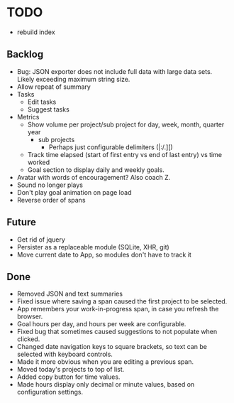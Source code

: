 # TODO

* rebuild index

## Backlog

* Bug: JSON exporter does not include full data with large data sets.  Likely exceeding maximum string size.
* Allow repeat of summary
* Tasks
  * Edit tasks
  * Suggest tasks
* Metrics
  * Show volume per project/sub project for day, week, month, quarter year
    * sub projects
      * Perhaps just configurable delimiters (|:/.][)
  * Track time elapsed (start of first entry vs end of last entry) vs time worked
  * Goal section to display daily and weekly goals.
* Avatar with words of encouragement?  Also coach Z.
* Sound no longer plays
* Don't play goal animation on page load
* Reverse order of spans

## Future

* Get rid of jquery
* Persister as a replaceable module (SQLite, XHR, git)
* Move current date to App, so modules don't have to track it

## Done

* Removed JSON and text summaries
* Fixed issue where saving a span caused the first project to be selected.
* App remembers your work-in-progress span, in case you refresh the browser.
* Goal hours per day, and hours per week are configurable.
* Fixed bug that sometimes caused suggestions to not populate when clicked.
* Changed date navigation keys to square brackets, so text can be selected with keyboard controls.
* Made it more obvious when you are editing a previous span.
* Moved today's projects to top of list.
* Added copy button for time values.
* Made hours display only decimal or minute values, based on configuration settings.
